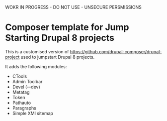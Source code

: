 WOKR IN PROGRESS - DO NOT USE - UNSECURE PERSMISSIONS

# Composer template for Jump Starting Drupal 8 projects
This is a customised version of https://github.com/drupal-composer/drupal-project used to jumpstart Drupal 8 projects.

It adds the following modules:
* CTools
* Admin Toolbar
* Devel (--dev)
* Metatag
* Token
* Pathauto
* Paragraphs
* Simple XMl sitemap
